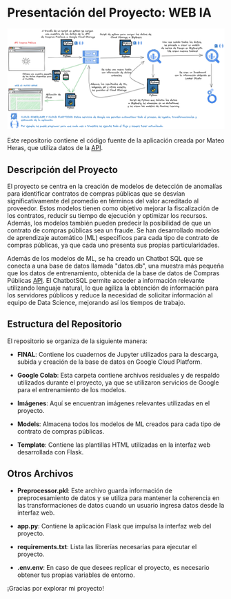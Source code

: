 # Presentación del Proyecto: WEB IA

![Arquitectura](Imagenes/arquitectura.png)

Este repositorio contiene el código fuente de la aplicación creada por Mateo Heras, que utiliza datos de la  [API](https://datosabiertos.compraspublicas.gob.ec/PLATAFORMA/api/search_ocds).

## Descripción del Proyecto

El proyecto se centra en la creación de modelos de detección de anomalías para identificar contratos de compras públicas que se desvían significativamente del promedio en términos del valor acreditado al proveedor. Estos modelos tienen como objetivo mejorar la fiscalización de los contratos, reducir su tiempo de ejecución y optimizar los recursos. Además, los modelos también pueden predecir la posibilidad de que un contrato de compras públicas sea un fraude. Se han desarrollado modelos de aprendizaje automático (ML) específicos para cada tipo de contrato de compras públicas, ya que cada uno presenta sus propias particularidades.

Además de los modelos de ML, se ha creado un Chatbot SQL que se conecta a una base de datos llamada "datos.db", una muestra más pequeña que los datos de entrenamiento, obtenida de la base de datos de Compras Públicas [API](https://datosabiertos.compraspublicas.gob.ec/PLATAFORMA/api/search_ocds). El ChatbotSQL permite acceder a información relevante utilizando lenguaje natural, lo que agiliza la obtención de información para los servidores públicos y reduce la necesidad de solicitar información al equipo de Data Science, mejorando así los tiempos de trabajo.

## Estructura del Repositorio

El repositorio se organiza de la siguiente manera:

- **FINAL**: Contiene los cuadernos de Jupyter utilizados para la descarga, subida y creación de la base de datos en Google Cloud Platform.

- **Google Colab**: Esta carpeta contiene archivos residuales y de respaldo utilizados durante el proyecto, ya que se utilizaron servicios de Google para el entrenamiento de los modelos.

- **Imágenes**: Aquí se encuentran imágenes relevantes utilizadas en el proyecto.

- **Models**: Almacena todos los modelos de ML creados para cada tipo de contrato de compras públicas.

- **Template**: Contiene las plantillas HTML utilizadas en la interfaz web desarrollada con Flask.

## Otros Archivos

- **Preprocessor.pkl**: Este archivo guarda información de preprocesamiento de datos y se utiliza para mantener la coherencia en las transformaciones de datos cuando un usuario ingresa datos desde la interfaz web.

- **app.py**: Contiene la aplicación Flask que impulsa la interfaz web del proyecto.

- **requirements.txt**: Lista las librerías necesarias para ejecutar el proyecto.

- **.env.env**: En caso de que desees replicar el proyecto, es necesario obtener tus propias variables de entorno.

¡Gracias por explorar mi proyecto!
